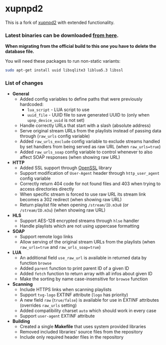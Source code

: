 # xupnpd2

This is a fork of [xupnpd2](https://github.com/clark15b/xupnpd2) with extended functionality.

### Latest binaries can be downloaded [from here](https://jacklul.github.io/xupnpd2/).

**When migrating from the official build to this one you have to delete the database file.**

You will need these packages to run non-static variants:

```bash
sudo apt-get install uuid libsqlite3 liblua5.3 libssl
```

### List of changes

- **General**
    - Added config variables to define paths that were previously hardcoded:
        - `lua_script` - LUA script to use
        - `uuid_file` - UUID file to save generated UUID to (only when `upnp_device_uuid` is not set)
    - Handle correctly URLs that start with a slash (absolute address)
    - Serve original stream URLs from the playlists instead of passing data through (`raw_urls` config variable)
    - Added `raw_urls_exclude` config variable to exclude streams handled by set handlers from being served as raw URL (when `raw_urls=true`)
    - Added `raw_urls_soap` config variable to control whenever to also affect SOAP responses (when showing raw URL)
- **HTTP**
    - Added SSL support through [OpenSSL](https://www.openssl.org) library
    - Support modification of `User-Agent` header through `http_user_agent` config variable
    - Correctly return 404 code for not found files and 403 when trying to access directories directly
    - When specific stream is forced to use raw URL its stream link becomes a 302 redirect (when showing raw URL)
    - Return playlist file when opening `/stream/ID.m3u8` (or `/stream/ID.m3u`) (when showing raw URL)
- **HLS**
    - Support AES-128 encrypted streams through `hlse` handler
    - Handle playlists which are not using uppercase formatting
- **SOAP**
    - Support remote logo links
    - Allow serving of the original stream URLs from the playlists (when `raw_urls=true` and `raw_urls_soap=true`)
- **LUA**
    - An additional field `use_raw_url` is available in returned data by function `browse`
    - Added `parent` function to print parent ID of a given ID
    - Added `fetch` function to return array with all infos about given ID
    - Make the sorting by name case-insensitive for `browse` function
- **Scanning**
    - Include HTTPS links when scanning playlists
    - Support `tvg-logo` EXTINF attribute (`logo` has priority)
    - A new field `raw` (`true/false`) is available for use in EXTINF attributes (overrides `raw_urls` setting)
    - Added compatibility charset `auto` which should work in every case
    - Support `user-agent` EXTINF attribute
- **Building**
    - Created a single **Makefile** that uses system provided libraries
    - Removed included libraries' source files from the repository
    - Include only required header files in the repository
